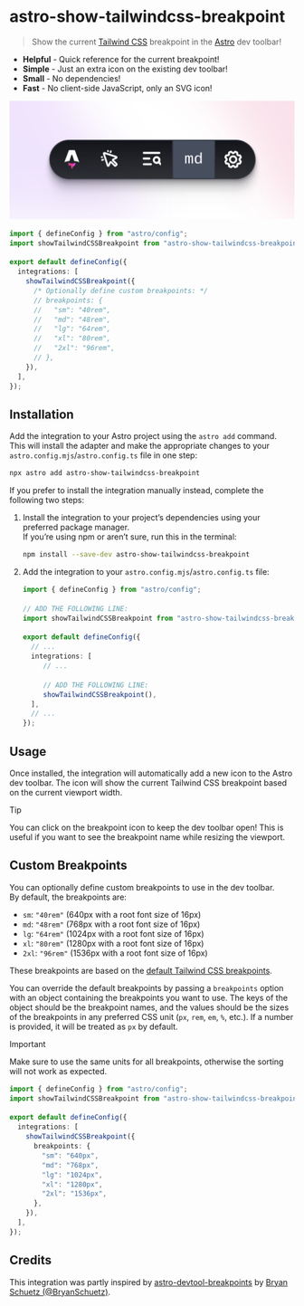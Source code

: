 # astro-show-tailwindcss-breakpoint

> Show the current [Tailwind CSS][tailwindcss] breakpoint in the [Astro][astro] dev toolbar!

- **Helpful** - Quick reference for the current breakpoint!
- **Simple** - Just an extra icon on the existing dev toolbar!
- **Small** - No dependencies!
- **Fast** - No client-side JavaScript, only an SVG icon!

![Screenshot of an Astro dev toolbar using this integration](./.github/assets/toolbar.png)

```typescript
import { defineConfig } from "astro/config";
import showTailwindCSSBreakpoint from "astro-show-tailwindcss-breakpoint";

export default defineConfig({
  integrations: [
    showTailwindCSSBreakpoint({
      /* Optionally define custom breakpoints: */
      // breakpoints: {
      //   "sm": "40rem",
      //   "md": "48rem",
      //   "lg": "64rem",
      //   "xl": "80rem",
      //   "2xl": "96rem",
      // },
    }),
  ],
});
```

## Installation

Add the integration to your Astro project using the `astro add` command.  
This will install the adapter and make the appropriate changes to your
`astro.config.mjs`/`astro.config.ts` file in one step:
```bash
npx astro add astro-show-tailwindcss-breakpoint
```
If you prefer to install the integration manually instead, complete the
following two steps:
1. Install the integration to your project’s dependencies using your preferred
   package manager.  
   If you’re using npm or aren’t sure, run this in the terminal:
   ```bash
   npm install --save-dev astro-show-tailwindcss-breakpoint
   ```
2. Add the integration to your `astro.config.mjs`/`astro.config.ts` file:
   ```typescript
   import { defineConfig } from "astro/config";
   
   // ADD THE FOLLOWING LINE:
   import showTailwindCSSBreakpoint from "astro-show-tailwindcss-breakpoint";

   export default defineConfig({
     // ...
     integrations: [
        // ...
   
        // ADD THE FOLLOWING LINE:
        showTailwindCSSBreakpoint(),
     ],
     // ...
   });
   ```

## Usage

Once installed, the integration will automatically add a new icon to the
Astro dev toolbar. The icon will show the current Tailwind CSS breakpoint
based on the current viewport width.

> [!TIP]
> You can click on the breakpoint icon to keep the dev toolbar open!
> This is useful if you want to see the breakpoint name while resizing
> the viewport.

## Custom Breakpoints

You can optionally define custom breakpoints to use in the dev toolbar.  
By default, the breakpoints are:
- `sm`: `"40rem"` (640px with a root font size of 16px)
- `md`: `"48rem"` (768px with a root font size of 16px)
- `lg`: `"64rem"` (1024px with a root font size of 16px)
- `xl`: `"80rem"` (1280px with a root font size of 16px)
- `2xl`: `"96rem"` (1536px with a root font size of 16px)

These breakpoints are based on the [default Tailwind CSS breakpoints][tailwindcss-breakpoints].

You can override the default breakpoints by passing a `breakpoints` option with
an object containing the breakpoints you want to use. The keys of the
object should be the breakpoint names, and the values should be the sizes
of the breakpoints in any preferred CSS unit (`px`, `rem`, `em`, `%`, etc.).
If a number is provided, it will be treated as `px` by default.

> [!IMPORTANT]
> Make sure to use the same units for all breakpoints, otherwise the
> sorting will not work as expected.

```typescript
import { defineConfig } from "astro/config";
import showTailwindCSSBreakpoint from "astro-show-tailwindcss-breakpoint";

export default defineConfig({
  integrations: [
    showTailwindCSSBreakpoint({
      breakpoints: {
        "sm": "640px",
        "md": "768px",
        "lg": "1024px",
        "xl": "1280px",
        "2xl": "1536px",
      },
    }),
  ],
});
```

## Credits

This integration was partly inspired
by [astro-devtool-breakpoints][astro-devtool-breakpoints]
by [Bryan Schuetz (@BryanSchuetz)][@BryanSchuetz].

[astro]: https://astro.build/
[tailwindcss]: https://tailwindcss.com/
[tailwindcss-breakpoints]: https://tailwindcss.com/docs/responsive-design#overview
[astro-devtool-breakpoints]: https://github.com/BryanSchuetz/astro-breakpoints
[@BryanSchuetz]: https://github.com/BryanSchuetz
